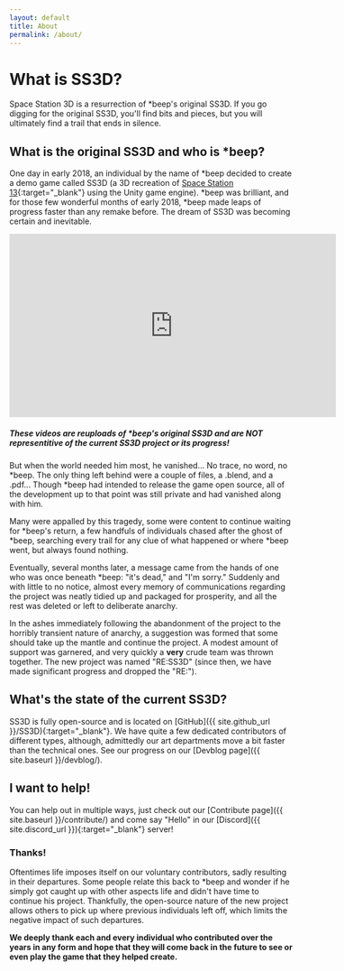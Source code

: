 ```yaml
---
layout: default
title: About
permalink: /about/
---
```


# What is SS3D?

Space Station 3D is a resurrection of *beep's original SS3D. If you go digging for the original SS3D, you'll find bits and pieces, but you will ultimately find a trail that ends in silence.

## What is the original SS3D and who is *beep?

One day in early 2018, an individual by the name of *beep decided to create a demo game called SS3D (a 3D recreation of [Space Station 13](https://spacestation13.com/){:target="_blank"} using the Unity game engine). *beep was brilliant, and for those few wonderful months of early 2018, *beep made leaps of progress faster than any remake before. The dream of SS3D was becoming certain and inevitable.

<div>
    <iframe class="video" width="580px" height="325px" src="https://www.youtube.com/embed/videoseries?list=PLTkyYJ6zDmhoiQv5PJYT6oI766G4s60Av" frameborder="0" allow="accelerometer; autoplay; encrypted-media; gyroscope; picture-in-picture" allowfullscreen></iframe>
    <h5><i>These videos are reuploads of *beep's original SS3D and are NOT representitive of the current SS3D project or its progress!</i></h5>
</div>

But when the world needed him most, he vanished... No trace, no word, no *beep. The only thing left behind were a couple of files, a .blend, and a .pdf... Though *beep had intended to release the game open source, all of the development up to that point was still private and had vanished along with him.

Many were appalled by this tragedy, some were content to continue waiting for *beep's return, a few handfuls of individuals chased after the ghost of *beep, searching every trail for any clue of what happened or where *beep went, but always found nothing.

Eventually, several months later, a message came from the hands of one who was once beneath *beep: "it's dead," and "I'm sorry." Suddenly and with little to no notice, almost every memory of communications regarding the project was neatly tidied up and packaged for prosperity, and all the rest was deleted or left to deliberate anarchy.

In the ashes immediately following the abandonment of the project to the horribly transient nature of anarchy, a suggestion was formed that some should take up the mantle and continue the project. A modest amount of support was garnered, and very quickly a **very** crude team was thrown together. The new project was named "RE:SS3D" (since then, we have made significant progress and dropped the "RE:").

## What's the state of the current SS3D?

SS3D is fully open-source and is located on [GitHub]({{ site.github_url }}/SS3D){:target="_blank"}. We have quite a few dedicated contributors of different types, although, admittedly our art departments move a bit faster than the technical ones. See our progress on our [Devblog page]({{ site.baseurl }}/devblog/).

## I want to help!

You can help out in multiple ways, just check out our [Contribute page]({{ site.baseurl }}/contribute/) and come say "Hello" in our [Discord]({{ site.discord_url }}){:target="_blank"} server!

### Thanks!

Oftentimes life imposes itself on our voluntary contributors, sadly resulting in their departures. Some people relate this back to *beep and wonder if he simply got caught up with other aspects life and didn't have time to continue his project. Thankfully, the open-source nature of the new project allows others to pick up where previous individuals left off, which limits the negative impact of such departures.

**We deeply thank each and every individual who contributed over the years in any form and hope that they will come back in the future to see or even play the game that they helped create.**
